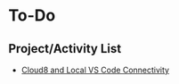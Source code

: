 # To-Do
## Project/Activity List
* [Cloud8 and Local VS Code Connectivity](https://medium.com/@mahantya/access-your-aws-cloud9-ec2-instance-from-vs-code-over-ssh-ee1f5ea259ff)
